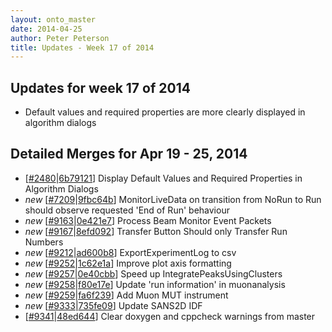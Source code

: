 ```yaml
---
layout: onto_master
date: 2014-04-25
author: Peter Peterson
title: Updates - Week 17 of 2014
---
```

Updates for week 17 of 2014
---------------------------
* Default values and required properties are more clearly displayed in algorithm dialogs

Detailed Merges for Apr 19 - 25, 2014
-------------------------------------
* \[[#2480](http://trac.mantidproject.org/mantid/ticket/2480)\|[6b79121](https://github.com/mantidproject/mantid/commit/6b79121a8f2a7f5885c56950a0acf11f0eefad9f)\] Display Default Values and Required Properties in Algorithm Dialogs
* *new* \[[#7209](http://trac.mantidproject.org/mantid/ticket/7209)\|[9fbc64b](https://github.com/mantidproject/mantid/commit/9fbc64b6275ab92bff2682d8c41b8059d7b6c045)\] MonitorLiveData on transition from NoRun to Run should observe requested 'End of Run' behaviour
* *new* \[[#9163](http://trac.mantidproject.org/mantid/ticket/9163)\|[0e421e7](https://github.com/mantidproject/mantid/commit/0e421e7a0690c370a27887b0a4540f6ecfbd3c5c)\] Process Beam Monitor Event Packets
* *new* \[[#9167](http://trac.mantidproject.org/mantid/ticket/9167)\|[8efd092](https://github.com/mantidproject/mantid/commit/8efd0928d722644b271c72e1254a13d0481ea2e2)\] Transfer Button Should only Transfer Run Numbers
* *new* \[[#9212](http://trac.mantidproject.org/mantid/ticket/9212)\|[ad600b8](https://github.com/mantidproject/mantid/commit/ad600b833427458ac05a8403ac91dc0cf3e6ece2)\] ExportExperimentLog to csv
* *new* \[[#9252](http://trac.mantidproject.org/mantid/ticket/9252)\|[1c62e1a](https://github.com/mantidproject/mantid/commit/1c62e1ac8c9940db0c542600c024c45a2afd98aa)\] Improve plot axis formatting
* *new* \[[#9257](http://trac.mantidproject.org/mantid/ticket/9257)\|[0e40cbb](https://github.com/mantidproject/mantid/commit/0e40cbb96dc71ba0ba7e43eff83223d5a19bd256)\] Speed up IntegratePeaksUsingClusters
* *new* \[[#9258](http://trac.mantidproject.org/mantid/ticket/9258)\|[f80e17e](https://github.com/mantidproject/mantid/commit/f80e17e640865d27e3125afb675c96e5d7527ac9)\] Update 'run information' in muonanalysis
* *new* \[[#9259](http://trac.mantidproject.org/mantid/ticket/9259)\|[fa6f239](https://github.com/mantidproject/mantid/commit/fa6f23987327881fea73f00eaa02ffb853ca5d28)\] Add Muon MUT instrument
* *new* \[[#9333](http://trac.mantidproject.org/mantid/ticket/9333)\|[735fe09](https://github.com/mantidproject/mantid/commit/735fe091fb78bb502d001bce4cd51b8eb373682c)\] Update SANS2D IDF
* \[[#9341](http://trac.mantidproject.org/mantid/ticket/9341)\|[48ed644](https://github.com/mantidproject/mantid/commit/48ed6441daad276b52008507cbb0e1d20a9ad928)\] Clear doxygen and cppcheck warnings from master
